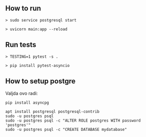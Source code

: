 ## How to run

    > sudo service postgresql start

    > uvicorn main:app --reload

## Run tests

    > TESTING=1 pytest -s .

    > pip install pytest-asyncio  

## How to setup postgre

Valjda ovo radi:

    pip install asyncpg
    
    apt install postgresql postgresql-contrib
    sudo -u postgres psql
    sudo -u postgres psql -c "ALTER ROLE postgres WITH password 'postgres'"
    sudo -u postgres psql -c "CREATE DATABASE mydatabase"
    